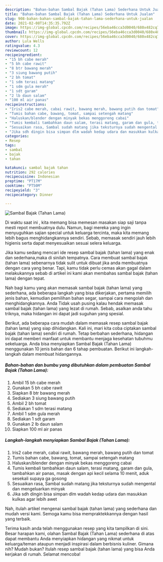 ```yaml
---
description: "Bahan-bahan Sambal Bajak (Tahan Lama) Sederhana Untuk Jualan"
title: "Bahan-bahan Sambal Bajak (Tahan Lama) Sederhana Untuk Jualan"
slug: 908-bahan-bahan-sambal-bajak-tahan-lama-sederhana-untuk-jualan
date: 2021-02-08T14:35:35.792Z
image: https://img-global.cpcdn.com/recipes/56eba46cca3d0040/680x482cq70/sambal-bajak-tahan-lama-foto-resep-utama.jpg
thumbnail: https://img-global.cpcdn.com/recipes/56eba46cca3d0040/680x482cq70/sambal-bajak-tahan-lama-foto-resep-utama.jpg
cover: https://img-global.cpcdn.com/recipes/56eba46cca3d0040/680x482cq70/sambal-bajak-tahan-lama-foto-resep-utama.jpg
author: Lula Wells
ratingvalue: 4.3
reviewcount: 12
recipeingredient:
- "15 bh cabe merah"
- "5 bh cabe rawit"
- "8 btr bawang merah"
- "3 siung bawang putih"
- "2 bh tomat"
- "1 sdm terasi matang"
- "1 sdm gula merah"
- "1 sdt garam"
- "2 lb daun salam"
- "100 ml air panas"
recipeinstructions:
- "Iris2 cabe merah, cabai rawit, bawang merah, bawang putih dan tomat"
- "Tumis bahan cabe, bawang, tomat, sampai setengah matang"
- "Haluskan/blender dengan minyak bekas menggoreng cabai"
- "Tumis kembali tambahkan daun salam, terasi matang, garam dan gula, tambahkan air panas, masak dengan api kecil selama 10 menit, aduk sesekali supaya ga gosong"
- "Sesuaikan rasa, Sambal sudah matang jika teksturnya sudah mengental dan mengeluarkan minyak"
- "Jika sdh dingin bisa simpan dlm wadah kedap udara dan masukkan kulkas agar lebih awet"
categories:
- Resep
tags:
- sambal
- bajak
- tahan

katakunci: sambal bajak tahan 
nutrition: 292 calories
recipecuisine: Indonesian
preptime: "PT17M"
cooktime: "PT50M"
recipeyield: "3"
recipecategory: Dinner

---
```



![Sambal Bajak (Tahan Lama)](https://img-global.cpcdn.com/recipes/56eba46cca3d0040/680x482cq70/sambal-bajak-tahan-lama-foto-resep-utama.jpg)

Di waktu  saat ini , kita memang bisa memesan masakan siap saji tanpa mesti repot membuatnya dulu. Namun, bagi mereka yang ingin menyuguhkan sajian special untuk keluarga tercinta, maka kita memang lebih bagus menghidangkannya sendiri. Sebab, memasak sendiri jauh lebih higienis serta dapat menyesuaikan sesuai selera keluarga.

Jika kamu sedang mencari ide resep sambal bajak (tahan lama) yang enak dan sederhana,maka di sinilah tempatnya. Cara membuat sambal bajak (tahan lama)  sebenarnya tidak sulit untuk dibuat jika anda membuatnya dengan cara yang benar. Tapi, kamu tidak perlu cemas akan gagal dalam melakukannya 
sebab di artikel ini kami akan membahas sambal bajak (tahan lama) dengan tepat.  



Nah bagi kamu yang akan memasak sambal bajak (tahan lama) yang sederhana, ada beberapa langkah yang bisa dikerjakan, pertama memilih jenis bahan, kemudian pemilihan bahan segar, sampai cara mengolah dan menghidangkannya. Anda Tidak usah pusing kalau hendak memasak sambal bajak (tahan lama) yang lezat di rumah. Sebab, asalkan anda  tahu triknya, maka hidangan ini dapat jadi suguhan yang spesial.

Berikut, ada beberapa cara mudah dalam memasak resep sambal bajak (tahan lama) yang siap dihidangkan. Kali ini, mari kita coba ciptakan sambal bajak (tahan lama) sendiri di rumah. Tetap berbahan sederhana, hidangan ini dapat memberi manfaat untuk membantu menjaga kesehatan tubuhmu sekeluarga. Anda bisa menyiapkan Sambal Bajak (Tahan Lama) menggunakan 10 jenis bahan dan 6 tahap pembuatan. Berikut ini langkah-langkah dalam membuat hidangannya.

<!--inarticleads1-->

##### Bahan-bahan dan bumbu yang dibutuhkan dalam pembuatan Sambal Bajak (Tahan Lama):

1. Ambil 15 bh cabe merah
1. Gunakan 5 bh cabe rawit
1. Siapkan 8 btr bawang merah
1. Sediakan 3 siung bawang putih
1. Ambil 2 bh tomat
1. Sediakan 1 sdm terasi matang
1. Ambil 1 sdm gula merah
1. Sediakan 1 sdt garam
1. Gunakan 2 lb daun salam
1. Siapkan 100 ml air panas




<!--inarticleads2-->

##### Langkah-langkah menyiapkan Sambal Bajak (Tahan Lama):

1. Iris2 cabe merah, cabai rawit, bawang merah, bawang putih dan tomat
1. Tumis bahan cabe, bawang, tomat, sampai setengah matang
1. Haluskan/blender dengan minyak bekas menggoreng cabai
1. Tumis kembali tambahkan daun salam, terasi matang, garam dan gula, tambahkan air panas, masak dengan api kecil selama 10 menit, aduk sesekali supaya ga gosong
1. Sesuaikan rasa, Sambal sudah matang jika teksturnya sudah mengental dan mengeluarkan minyak
1. Jika sdh dingin bisa simpan dlm wadah kedap udara dan masukkan kulkas agar lebih awet




Nah, itulah artikel mengenai  sambal bajak (tahan lama)  yang sederhana dan mudah versi kami. Semoga kamu bisa mempraktekkannya dengan hasil yang terbaik. 

Terima kasih anda telah menggunakan resep yang kita tampilkan di sini. Besar harapan kami, olahan  Sambal Bajak (Tahan Lama) sederhana di atas dapat membantu Anda menyiapkan hidangan yang nikmat untuk keluarga/teman ataupun menjadi inspirasi dalam berbisnis kuliner. Gimana nih? Mudah bukan? Itulah resep sambal bajak (tahan lama) yang bisa Anda kerjakan di rumah. Selamat mencoba!

